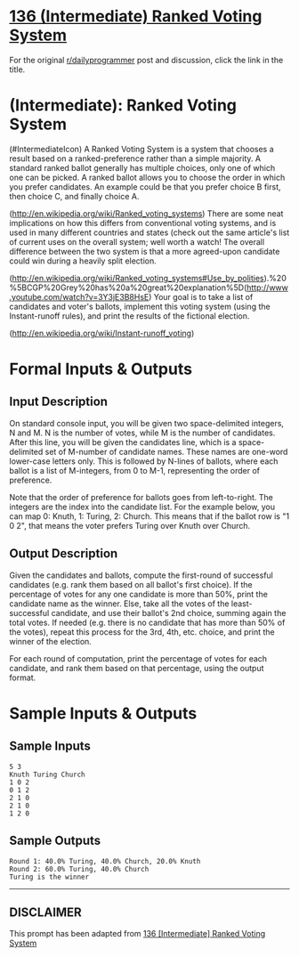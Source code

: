 # [136 (Intermediate) Ranked Voting System](https://www.reddit.com/r/dailyprogrammer/comments/1r2mcz/112013_challenge_136_intermediate_ranked_voting/)

For the original [r/dailyprogrammer](https://www.reddit.com/r/dailyprogrammer/) post and discussion, click the link in the title.

#  (Intermediate): Ranked Voting System
(#IntermediateIcon)
A Ranked Voting System is a system that chooses a result based on a ranked-preference rather than a simple majority. A standard ranked ballot generally has multiple choices, only one of which one can be picked. A ranked ballot allows you to choose the order in which you prefer candidates. An example could be that you prefer choice B first, then choice C, and finally choice A.

(http://en.wikipedia.org/wiki/Ranked_voting_systems)
There are some neat implications on how this differs from conventional voting systems, and is used in many different countries and states (check out the same article's list of current uses on the overall system; well worth a watch! The overall difference between the two system is that a more agreed-upon candidate could win during a heavily split election.

(http://en.wikipedia.org/wiki/Ranked_voting_systems#Use_by_polities).%20%5BCGP%20Grey%20has%20a%20great%20explanation%5D(http://www.youtube.com/watch?v=3Y3jE3B8HsE)
Your goal is to take a list of candidates and voter's ballots, implement this voting system (using the Instant-runoff rules), and print the results of the fictional election.

(http://en.wikipedia.org/wiki/Instant-runoff_voting)
# Formal Inputs & Outputs
## Input Description
On standard console input, you will be given two space-delimited integers, N and M. N is the number of votes, while M is the number of candidates. After this line, you will be given the candidates line, which is a space-delimited set of M-number of candidate names. These names are one-word lower-case letters only. This is followed by N-lines of ballots, where each ballot is a list of M-integers, from 0 to M-1, representing the order of preference.

Note that the order of preference for ballots goes from left-to-right. The integers are the index into the candidate list. For the example below, you can map 0: Knuth, 1: Turing, 2: Church. This means that if the ballot row is "1 0 2", that means the voter prefers Turing over Knuth over Church.

## Output Description
Given the candidates and ballots, compute the first-round of successful candidates (e.g. rank them based on all ballot's first choice). If the percentage of votes for any one candidate is more than 50%, print the candidate name as the winner. Else, take all the votes of the least-successful candidate, and use their ballot's 2nd choice, summing again the total votes. If needed (e.g. there is no candidate that has more than 50% of the votes), repeat this process for the 3rd, 4th, etc. choice, and print the winner of the election.

For each round of computation, print the percentage of votes for each candidate, and rank them based on that percentage, using the output format.

# Sample Inputs & Outputs
## Sample Inputs

```
5 3
Knuth Turing Church
1 0 2
0 1 2
2 1 0
2 1 0
1 2 0
```
## Sample Outputs

```
Round 1: 40.0% Turing, 40.0% Church, 20.0% Knuth
Round 2: 60.0% Turing, 40.0% Church
Turing is the winner
```

----
## **DISCLAIMER**
This prompt has been adapted from [136 [Intermediate] Ranked Voting System](https://www.reddit.com/r/dailyprogrammer/comments/1r2mcz/112013_challenge_136_intermediate_ranked_voting/
)
